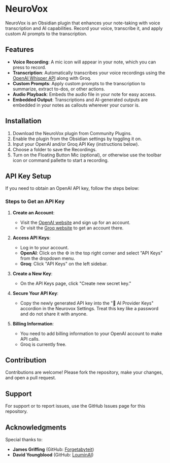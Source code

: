 # NeuroVox

NeuroVox is an Obsidian plugin that enhances your note-taking with voice transcription and AI capabilities. Record your voice, transcribe it, and apply custom AI prompts to the transcription.

## Features

- **Voice Recording**: A mic icon will appear in your note, which you can press to record.
- **Transcription**: Automatically transcribes your voice recordings using the [OpenAI Whisper API](https://openai.com/index/whisper/) along with Groq.
- **Custom Prompts**: Apply custom prompts to the transcription to summarize, extract to-dos, or other actions.
- **Audio Playback**: Embeds the audio file in your note for easy access.
- **Embedded Output**: Transcriptions and AI-generated outputs are embedded in your notes as callouts wherever your cursor is.

## Installation

1. Download the NeuroVox plugin from Community Plugins.
2. Enable the plugin from the Obsidian settings by toggling it on.
3. Input your OpenAI and/or Groq API Key (instructions below).
4. Choose a folder to save the Recordings.
5. Turn on the Floating Button Mic (optional), or otherwise use the toolbar icon or command pallette to start a recording.

## API Key Setup

If you need to obtain an OpenAI API key, follow the steps below:

### Steps to Get an API Key

1. **Create an Account**:
    - Visit the [OpenAI website](https://platform.openai.com) and sign up for an account.
    - Or visit the [Groq website](https://console.groq.com/) to get an account there.

2. **Access API Keys**:
    - Log in to your account.
    - **OpenAI**: Click on the ⚙️ in the top right corner and select "API Keys" from the dropdown menu.
    - **Groq**: Click "API Keys" on the left sidebar.

3. **Create a New Key**:
    - On the API Keys page, click "Create new secret key."

4. **Secure Your API Key**:
    - Copy the newly generated API key into the "🔌 AI Provider Keys" accordion in the Neurovox Settings. Treat this key like a password and do not share it with anyone.

5. **Billing Information**:
    - You need to add billing information to your OpenAI account to make API calls.
    - Groq is currently free.

## Contribution

Contributions are welcome! Please fork the repository, make your changes, and open a pull request.

## Support

For support or to report issues, use the GitHub Issues page for this repository.

## Acknowledgments

Special thanks to:
- **James Griffing** (GitHub: [Forgetabyteit](https://github.com/Forgetabyteit))
- **David Youngblood** (GitHub: [LouminAI](https://github.com/thedavidyoungblood))
